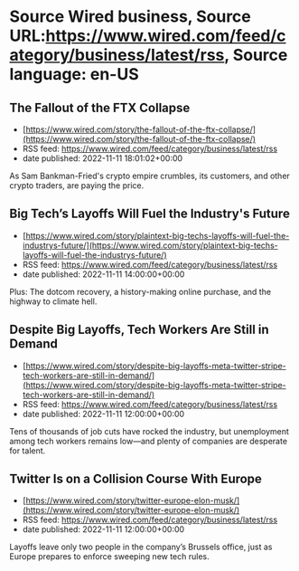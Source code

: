# Source Wired business, Source URL:https://www.wired.com/feed/category/business/latest/rss, Source language: en-US

## The Fallout of the FTX Collapse
 - [https://www.wired.com/story/the-fallout-of-the-ftx-collapse/](https://www.wired.com/story/the-fallout-of-the-ftx-collapse/)
 - RSS feed: https://www.wired.com/feed/category/business/latest/rss
 - date published: 2022-11-11 18:01:02+00:00

As Sam Bankman-Fried's crypto empire crumbles, its customers, and other crypto traders, are paying the price.

## Big Tech’s Layoffs Will Fuel the Industry's Future
 - [https://www.wired.com/story/plaintext-big-techs-layoffs-will-fuel-the-industrys-future/](https://www.wired.com/story/plaintext-big-techs-layoffs-will-fuel-the-industrys-future/)
 - RSS feed: https://www.wired.com/feed/category/business/latest/rss
 - date published: 2022-11-11 14:00:00+00:00

Plus: The dotcom recovery, a history-making online purchase, and the highway to climate hell.

## Despite Big Layoffs, Tech Workers Are Still in Demand
 - [https://www.wired.com/story/despite-big-layoffs-meta-twitter-stripe-tech-workers-are-still-in-demand/](https://www.wired.com/story/despite-big-layoffs-meta-twitter-stripe-tech-workers-are-still-in-demand/)
 - RSS feed: https://www.wired.com/feed/category/business/latest/rss
 - date published: 2022-11-11 12:00:00+00:00

Tens of thousands of job cuts have rocked the industry, but unemployment among tech workers remains low—and plenty of companies are desperate for talent.

## Twitter Is on a Collision Course With Europe
 - [https://www.wired.com/story/twitter-europe-elon-musk/](https://www.wired.com/story/twitter-europe-elon-musk/)
 - RSS feed: https://www.wired.com/feed/category/business/latest/rss
 - date published: 2022-11-11 12:00:00+00:00

Layoffs leave only two people in the company’s Brussels office, just as Europe prepares to enforce sweeping new tech rules.
